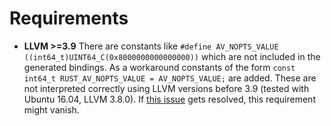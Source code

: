 
# Requirements

- **LLVM >=3.9**
  There are constants like `#define AV_NOPTS_VALUE ((int64_t)UINT64_C(0x8000000000000000))`
  which are not included in the generated bindings. As a workaround constants of the form
  `const int64_t RUST_AV_NOPTS_VALUE = AV_NOPTS_VALUE;` are added. These are not interpreted
  correctly using LLVM versions before 3.9 (tested with Ubuntu 16.04, LLVM 3.8.0).
  If [this issue](https://github.com/servo/rust-bindgen/issues/316) gets resolved,
  this requirement might vanish.
